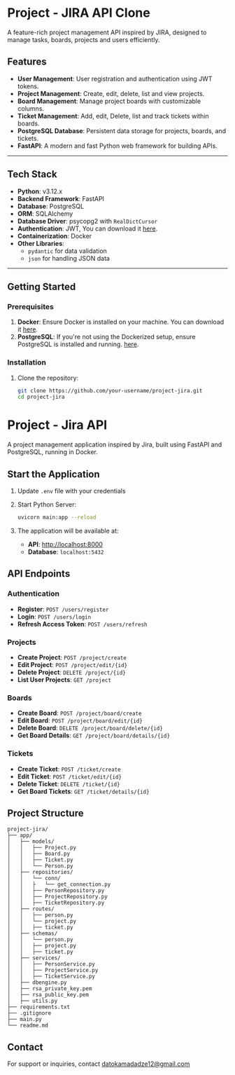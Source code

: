 # Project - JIRA API Clone

A feature-rich project management API inspired by JIRA, designed to manage tasks, boards, projects and users efficiently.

## Features

- **User Management**: User registration and authentication using JWT tokens.
- **Project Management**: Create, edit, delete, list and view projects.
- **Board Management**: Manage project boards with customizable columns.
- **Ticket Management**: Add, edit, Delete, list and track tickets within boards.
- **PostgreSQL Database**: Persistent data storage for projects, boards, and tickets.
- **FastAPI**: A modern and fast Python web framework for building APIs.

---

## Tech Stack

- **Python**: v3.12.x
- **Backend Framework**: FastAPI
- **Database**: PostgreSQL
- **ORM**: SQLAlchemy
- **Database Driver**: psycopg2 with `RealDictCursor`
- **Authentication**: JWT, You can download it [here](https://pypi.org/project/jwt/).
- **Containerization**: Docker
- **Other Libraries**:
  - `pydantic` for data validation
  - `json` for handling JSON data

---

## Getting Started

### Prerequisites

1. **Docker**: Ensure Docker is installed on your machine. You can download it [here](https://www.docker.com/).
2. **PostgreSQL**: If you're not using the Dockerized setup, ensure PostgreSQL is installed and running. [here](https://www.kamatera.com/services/postgresql/?tcampaign=35053_474987&bta=35053&campaign=googleppc&gad_source=1&gbraid=0AAAAADiRkIC0VisAi6zh9n_J25PgfSnB0&nci=5692&scampaign=PostgreSQL).

### Installation

1. Clone the repository:
   ```bash
   git clone https://github.com/your-username/project-jira.git
   cd project-jira
   

# Project - Jira API

A project management application inspired by Jira, built using FastAPI and PostgreSQL, running in Docker.

## Start the Application

1. Update `.env` file with your credentials
2. Start Python Server:

   ```bash
   uvicorn main:app --reload
   ```
3. The application will be available at:
   - **API**: [http://localhost:8000](http://localhost:8000)
   - **Database**: `localhost:5432`

## API Endpoints

### Authentication
- **Register**: `POST /users/register`
- **Login**: `POST /users/login`
- **Refresh Access Token**: `POST /users/refresh`

### Projects
- **Create Project**: `POST /project/create`
- **Edit Project**: `POST /project/edit/{id}`
- **Delete Project**: `DELETE /project/{id}`
- **List User Projects**: `GET /project`

### Boards
- **Create Board**: `POST /project/board/create`
- **Edit Board**: `POST /project/board/edit/{id}`
- **Delete Board**: `DELETE /project/board/delete/{id}`
- **Get Board Details**: `GET /project/board/details/{id}`

### Tickets
- **Create Ticket**: `POST /ticket/create`
- **Edit Ticket**: `POST /ticket/edit/{id}`
- **Delete Ticket**: `DELETE /ticket/{id}`
- **Get Board Tickets**: `GET /ticket/details/{id}`

## Project Structure

```
project-jira/
├── app/
│   ├── models/
│   │   ├── Project.py
│   │   ├── Board.py
│   │   ├── Ticket.py
│   │   └── Person.py
│   ├── repositories/
│   │   └── conn/
│   │   ├   └── get_connection.py
│   │   ├── PersonRepository.py
│   │   ├── ProjectRepository.py
│   │   ├── TicketRepository.py
│   ├── routes/
│   │   ├── person.py
│   │   └── project.py
│   │   ├── ticket.py
│   ├── schemas/
│   │   └── person.py
│   │   ├── project.py
│   │   ├── ticket.py
│   ├── services/
│   │   ├── PersonService.py
│   │   ├── ProjectService.py
│   │   ├── TicketService.py
│   ├── dbengine.py
│   ├── rsa_private_key.pem
│   ├── rsa_public_key.pem
│   ├── utils.py
├── requirements.txt
├── .gitignore
├── main.py
└── readme.md
```

## Contact
For support or inquiries, contact [datokamadadze12@gmail.com](mailto:your-email@example.com)

